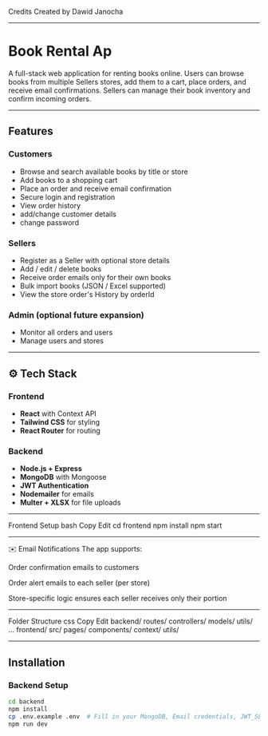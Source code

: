 Credits
Created by Dawid Janocha 

---

# Book Rental Ap

A full-stack web application for renting books online. Users can browse books from multiple Sellers stores, add them to a cart, place orders, and receive email confirmations. Sellers can manage their book inventory and confirm incoming orders.

---

##  Features

###  Customers
-  Browse and search available books by title or store
-  Add books to a shopping cart
-  Place an order and receive email confirmation
-  Secure login and registration
-  View order history
- add/change customer details
- change password

###  Sellers
-  Register as a Seller with optional store details
-  Add / edit / delete books
-  Receive order emails only for their own books
-  Bulk import books (JSON / Excel supported)
- View the store order's History by orderId

###  Admin (optional future expansion)
- Monitor all orders and users
- Manage users and stores

---

## ⚙️ Tech Stack

### Frontend
- **React** with Context API
- **Tailwind CSS** for styling
- **React Router** for routing

### Backend
- **Node.js + Express**
- **MongoDB** with Mongoose
- **JWT Authentication**
- **Nodemailer** for emails
- **Multer + XLSX** for file uploads

---

 Frontend Setup
bash
Copy
Edit
cd frontend
npm install
npm start

---

✉️ Email Notifications
The app supports:

Order confirmation emails to customers

Order alert emails to each seller (per store)

Store-specific logic ensures each seller receives only their portion

---

 Folder Structure
css
Copy
Edit
backend/
  routes/
  controllers/
  models/
  utils/
  ...
frontend/
  src/
    pages/
    components/
    context/
    utils/
    
---

##  Installation

###  Backend Setup

```bash
cd backend
npm install
cp .env.example .env  # Fill in your MongoDB, Email credentials, JWT_SECRET
npm run dev


